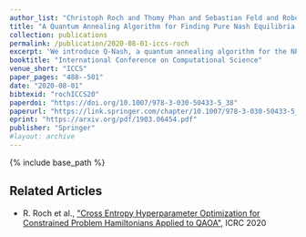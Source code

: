 ```yaml
---
author_list: "Christoph Roch and Thomy Phan and Sebastian Feld and Robert Müller and Thomas Gabor and Carsten Hahn and Claudia Linnhoff-Popien"
title: "A Quantum Annealing Algorithm for Finding Pure Nash Equilibria in Graphical Games"
collection: publications
permalink: /publication/2020-08-01-iccs-roch
excerpt: 'We introduce Q-Nash, a quantum annealing algorithm for the NP-complete problem of finding pure Nash equilibria in graphical games. The algorithm consists of two phases. The first phase determines all combinations of best response strategies for each player using classical computation. The second phase finds pure Nash equilibria using a quantum annealing device by mapping the computed combinations to a quadratic unconstrained binary optimization formulation based on the Set Cover problem. We empirically evaluate Q-Nash on D-Wave’s Quantum Annealer 2000Q using different graphical game topologies. The results with respect to solution quality and computing time are compared to a Brute Force algorithm and the Iterated Best Response heuristic.'
booktitle: "International Conference on Computational Science"
venue_short: "ICCS"
paper_pages: "488--501"
date: "2020-08-01"
bibtexid: "rochICCS20"
paperdoi: "https://doi.org/10.1007/978-3-030-50433-5_38"
paperurl: "https://link.springer.com/chapter/10.1007/978-3-030-50433-5_38"
eprint: "https://arxiv.org/pdf/1903.06454.pdf"
publisher: "Springer"
#layout: archive
---
```


{% include base_path %}

## Related Articles
- R. Roch et al., ["Cross Entropy Hyperparameter Optimization for Constrained Problem Hamiltonians Applied to QAOA"](https://thomyphan.github.io/publication/2020-10-01-icrc-roch), ICRC 2020